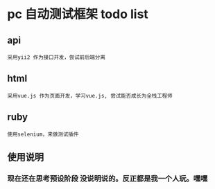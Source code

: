 # pc 自动测试框架 todo list
## api 
    采用yii2 作为接口开发，尝试前后端分离
## html 
    采用vue.js 作为页面开发，学习vue.js, 尝试能否成长为全栈工程师
## ruby 
    使用selenium，来做测试插件
## 使用说明
### 现在还在思考预设阶段 没说明说的。反正都是我一个人玩。嘿嘿


